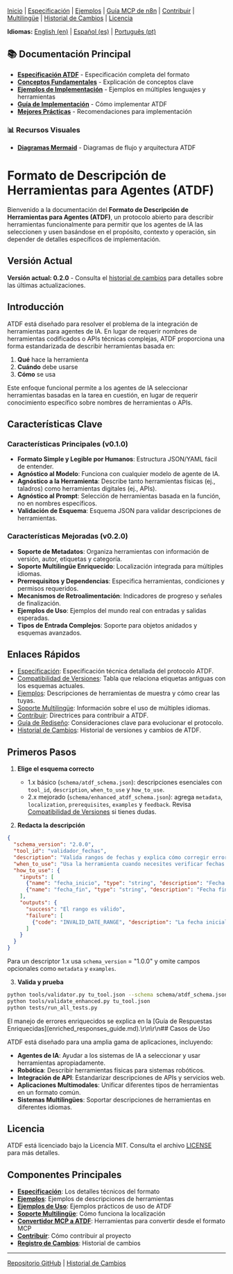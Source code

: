 [Inicio](index.md) | [Especificación](specification.md) | [Ejemplos](examples.md) | [Guía MCP de n8n](n8n_mcp_server_guide.md) | [Contribuir](contributing.md) | [Multilingüe](multilingual.md) | [Historial de Cambios](changelog.md) | [Licencia](license.md)

**Idiomas:** [English (en)](../en/index.md) | [Español (es)](index.md) | [Português (pt)](../pt/index.md)

## 📚 Documentación Principal

- **[Especificación ATDF](../docs/ATDF_SPECIFICATION.md)** - Especificación completa del formato
- **[Conceptos Fundamentales](../docs/CONCEPTS.md)** - Explicación de conceptos clave
- **[Ejemplos de Implementación](../docs/examples.md)** - Ejemplos en múltiples lenguajes y herramientas
- **[Guía de Implementación](./IMPLEMENTATION_GUIDE.md)** - Cómo implementar ATDF
- **[Mejores Prácticas](./BEST_PRACTICES.md)** - Recomendaciones para implementación

### 📊 **Recursos Visuales**
- **[Diagramas Mermaid](../MERMAID_DIAGRAMS.md)** - Diagramas de flujo y arquitectura ATDF

# Formato de Descripción de Herramientas para Agentes (ATDF)

Bienvenido a la documentación del **Formato de Descripción de Herramientas para Agentes (ATDF)**, un protocolo abierto para describir herramientas funcionalmente para permitir que los agentes de IA las seleccionen y usen basándose en el propósito, contexto y operación, sin depender de detalles específicos de implementación.

## Versión Actual

**Versión actual: 0.2.0** - Consulta el [historial de cambios](changelog.md) para detalles sobre las últimas actualizaciones.

## Introducción

ATDF está diseñado para resolver el problema de la integración de herramientas para agentes de IA. En lugar de requerir nombres de herramientas codificados o APIs técnicas complejas, ATDF proporciona una forma estandarizada de describir herramientas basada en:

1.  **Qué** hace la herramienta
2.  **Cuándo** debe usarse
3.  **Cómo** se usa

Este enfoque funcional permite a los agentes de IA seleccionar herramientas basadas en la tarea en cuestión, en lugar de requerir conocimiento específico sobre nombres de herramientas o APIs.

## Características Clave

### Características Principales (v0.1.0)
- **Formato Simple y Legible por Humanos**: Estructura JSON/YAML fácil de entender.
- **Agnóstico al Modelo**: Funciona con cualquier modelo de agente de IA.
- **Agnóstico a la Herramienta**: Describe tanto herramientas físicas (ej., taladros) como herramientas digitales (ej., APIs).
- **Agnóstico al Prompt**: Selección de herramientas basada en la función, no en nombres específicos.
- **Validación de Esquema**: Esquema JSON para validar descripciones de herramientas.

### Características Mejoradas (v0.2.0)
- **Soporte de Metadatos**: Organiza herramientas con información de versión, autor, etiquetas y categoría.
- **Soporte Multilingüe Enriquecido**: Localización integrada para múltiples idiomas.
- **Prerrequisitos y Dependencias**: Especifica herramientas, condiciones y permisos requeridos.
- **Mecanismos de Retroalimentación**: Indicadores de progreso y señales de finalización.
- **Ejemplos de Uso**: Ejemplos del mundo real con entradas y salidas esperadas.
- **Tipos de Entrada Complejos**: Soporte para objetos anidados y esquemas avanzados.

## Enlaces Rápidos

- [Especificación](specification.md): Especificación técnica detallada del protocolo ATDF.
- [Compatibilidad de Versiones](version_compatibility.md): Tabla que relaciona etiquetas antiguas con los esquemas actuales.
- [Ejemplos](examples.md): Descripciones de herramientas de muestra y cómo crear las tuyas.
- [Soporte Multilingüe](multilingual.md): Información sobre el uso de múltiples idiomas.
- [Contribuir](contributing.md): Directrices para contribuir a ATDF.
- [Guía de Rediseño](redesign_guidelines.md): Consideraciones clave para evolucionar el protocolo.
- [Historial de Cambios](changelog.md): Historial de versiones y cambios de ATDF.

## Primeros Pasos

1. **Elige el esquema correcto**
   - 1.x básico (`schema/atdf_schema.json`): descripciones esenciales con `tool_id`, `description`, `when_to_use` y `how_to_use`.
   - 2.x mejorado (`schema/enhanced_atdf_schema.json`): agrega `metadata`, `localization`, `prerequisites`, `examples` y `feedback`.
   Revisa [Compatibilidad de Versiones](version_compatibility.md) si tienes dudas.

2. **Redacta la descripción**

```json
{
  "schema_version": "2.0.0",
  "tool_id": "validador_fechas",
  "description": "Valida rangos de fechas y explica cómo corregir errores",
  "when_to_use": "Usa la herramienta cuando necesites verificar fechas con recomendaciones",
  "how_to_use": {
    "inputs": [
      {"name": "fecha_inicio", "type": "string", "description": "Fecha inicial ISO 8601", "required": true},
      {"name": "fecha_fin", "type": "string", "description": "Fecha final ISO 8601", "required": true}
    ],
    "outputs": {
      "success": "El rango es válido",
      "failure": [
        {"code": "INVALID_DATE_RANGE", "description": "La fecha inicial debe ser menor que la final"}
      ]
    }
  }
}
```

Para un descriptor 1.x usa `schema_version` = "1.0.0" y omite campos opcionales como `metadata` y `examples`.

3. **Valida y prueba**

```bash
python tools/validator.py tu_tool.json --schema schema/atdf_schema.json
python tools/validate_enhanced.py tu_tool.json
python tests/run_all_tests.py
```

El manejo de errores enriquecidos se explica en la [Guía de Respuestas Enriquecidas](enriched_responses_guide.md\).\r\n\r\n## Casos de Uso

ATDF está diseñado para una amplia gama de aplicaciones, incluyendo:

- **Agentes de IA**: Ayudar a los sistemas de IA a seleccionar y usar herramientas apropiadamente.
- **Robótica**: Describir herramientas físicas para sistemas robóticos.
- **Integración de API**: Estandarizar descripciones de APIs y servicios web.
- **Aplicaciones Multimodales**: Unificar diferentes tipos de herramientas en un formato común.
- **Sistemas Multilingües**: Soportar descripciones de herramientas en diferentes idiomas.

## Licencia

ATDF está licenciado bajo la Licencia MIT. Consulta el archivo [LICENSE](license.md) para más detalles.

## Componentes Principales

- [**Especificación**](specification.md): Los detalles técnicos del formato
- [**Ejemplos**](examples.md): Ejemplos de descripciones de herramientas
- [**Ejemplos de Uso**](../usage_examples.md): Ejemplos prácticos de uso de ATDF
- [**Soporte Multilingüe**](multilingual.md): Cómo funciona la localización
- [**Convertidor MCP a ATDF**](../usage_examples.md#convertidor-mcp-a-atdf): Herramientas para convertir desde el formato MCP
- [**Contribuir**](contributing.md): Cómo contribuir al proyecto
- [**Registro de Cambios**](changelog.md): Historial de cambios

---

[Repositorio GitHub](https://github.com/MauricioPerera/agent-tool-description-format) | [Historial de Cambios](changelog.md) 